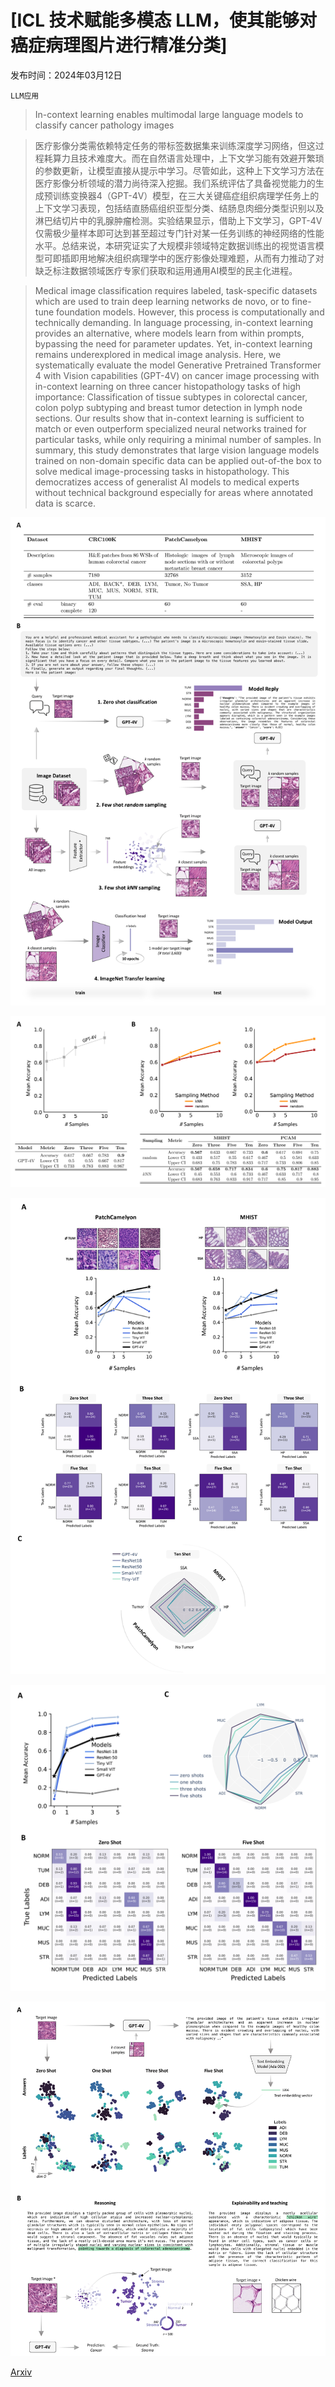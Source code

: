 # [ICL 技术赋能多模态 LLM，使其能够对癌症病理图片进行精准分类]

发布时间：2024年03月12日

`LLM应用`

> In-context learning enables multimodal large language models to classify cancer pathology images

> 医疗影像分类需依赖特定任务的带标签数据集来训练深度学习网络，但这过程耗算力且技术难度大。而在自然语言处理中，上下文学习能有效避开繁琐的参数更新，让模型直接从提示中学习。尽管如此，这种上下文学习方法在医疗影像分析领域的潜力尚待深入挖掘。我们系统评估了具备视觉能力的生成预训练变换器4（GPT-4V）模型，在三大关键癌症组织病理学任务上的上下文学习表现，包括结直肠癌组织亚型分类、结肠息肉细分类型识别以及淋巴结切片中的乳腺肿瘤检测。实验结果显示，借助上下文学习，GPT-4V仅需极少量样本即可达到甚至超过专门针对某一任务训练的神经网络的性能水平。总结来说，本研究证实了大规模非领域特定数据训练出的视觉语言模型可即插即用地解决组织病理学中的医疗影像处理难题，从而有力推动了对缺乏标注数据领域医疗专家们获取和运用通用AI模型的民主化进程。

> Medical image classification requires labeled, task-specific datasets which are used to train deep learning networks de novo, or to fine-tune foundation models. However, this process is computationally and technically demanding. In language processing, in-context learning provides an alternative, where models learn from within prompts, bypassing the need for parameter updates. Yet, in-context learning remains underexplored in medical image analysis. Here, we systematically evaluate the model Generative Pretrained Transformer 4 with Vision capabilities (GPT-4V) on cancer image processing with in-context learning on three cancer histopathology tasks of high importance: Classification of tissue subtypes in colorectal cancer, colon polyp subtyping and breast tumor detection in lymph node sections. Our results show that in-context learning is sufficient to match or even outperform specialized neural networks trained for particular tasks, while only requiring a minimal number of samples. In summary, this study demonstrates that large vision language models trained on non-domain specific data can be applied out-of-the box to solve medical image-processing tasks in histopathology. This democratizes access of generalist AI models to medical experts without technical background especially for areas where annotated data is scarce.

![ICL 技术赋能多模态 LLM，使其能够对癌症病理图片进行精准分类](../../../paper_images/2403.07407/x1.png)

![ICL 技术赋能多模态 LLM，使其能够对癌症病理图片进行精准分类](../../../paper_images/2403.07407/x2.png)

![ICL 技术赋能多模态 LLM，使其能够对癌症病理图片进行精准分类](../../../paper_images/2403.07407/x3.png)

![ICL 技术赋能多模态 LLM，使其能够对癌症病理图片进行精准分类](../../../paper_images/2403.07407/x5.png)

![ICL 技术赋能多模态 LLM，使其能够对癌症病理图片进行精准分类](../../../paper_images/2403.07407/x6.png)

[Arxiv](https://arxiv.org/abs/2403.07407)